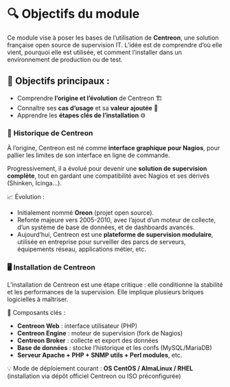 # 🔍 **Objectifs du module**

Ce module vise à poser les bases de l’utilisation de **Centreon**, une solution française open source de supervision IT. L’idée est de comprendre d’où elle vient, pourquoi elle est utilisée, et comment l’installer dans un environnement de production ou de test.

## 📌 Objectifs principaux :

- Comprendre **l’origine et l’évolution** de Centreon 🏗️
- Connaître ses **cas d’usage** et sa **valeur ajoutée** 🧩
- Apprendre les **étapes clés de l’installation** ⚙️



### 📜 **Historique de Centreon**

À l’origine, Centreon est né comme **interface graphique pour Nagios**, pour pallier les limites de son interface en ligne de commande.

Progressivement, il a évolué pour devenir une **solution de supervision complète**, tout en gardant une compatibilité avec Nagios et ses dérivés (Shinken, Icinga…).

📈 Évolution :

- Initialement nommé **Oreon** (projet open source).
- Refonte majeure vers 2005-2010, avec l’ajout d’un moteur de collecte, d’un système de base de données, et de dashboards avancés.
- Aujourd’hui, Centreon est une **plateforme de supervision modulaire**, utilisée en entreprise pour surveiller des parcs de serveurs, équipements réseau, applications métier, etc.



### 🖥️ **Installation de Centreon**

L’installation de Centreon est une étape critique : elle conditionne la stabilité et les performances de la supervision. Elle implique plusieurs briques logicielles à maîtriser.

📌 Composants clés :

- **Centreon Web** : interface utilisateur (PHP)
- **Centreon Engine** : moteur de supervision (fork de Nagios)
- **Centreon Broker** : collecte et export des données
- **Base de données** : stocke l’historique et les confs (MySQL/MariaDB)
- **Serveur Apache + PHP + SNMP utils + Perl modules**, etc.

💡 Mode de déploiement courant : **OS CentOS / AlmaLinux / RHEL** (installation via dépôt officiel Centreon ou ISO préconfigurée)

